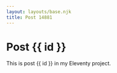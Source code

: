 ```yaml
---
layout: layouts/base.njk
title: Post 14881
---
```


# Post {{ id }}

This is post {{ id }} in my Eleventy project.
